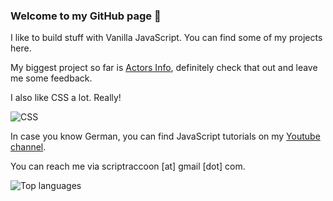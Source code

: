 ### Welcome to my GitHub page 👋

I like to build stuff with Vanilla JavaScript. You can find some of my projects here.

My biggest project so far is [Actors Info](https://actorsinfo.herokuapp.com/), definitely check that out and leave me some feedback.

I also like CSS a lot. Really!

![CSS](http://2.bp.blogspot.com/-41v6n3Vaf5s/UeRN_XJ0keI/AAAAAAAAN2Y/YxIHhddGiaw/s1600/css.gif)

In case you know German, you can find JavaScript tutorials on my [Youtube channel](https://www.youtube.com/channel/UCRYxf9qolDaBGkZ9k_j4Ovg).

You can reach me via scriptraccoon [at] gmail [dot] com.

![Top languages](https://github-readme-stats.vercel.app/api/top-langs/?username=ScriptRaccoon)
